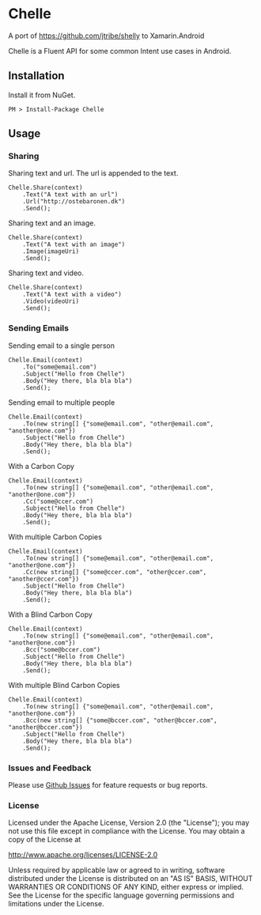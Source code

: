 # Chelle
A port of https://github.com/jtribe/shelly to Xamarin.Android

Chelle is a Fluent API for some common Intent use cases in Android.

## Installation
Install it from NuGet.

    PM > Install-Package Chelle
	
## Usage

### Sharing

Sharing text and url. The url is appended to the text.

```
Chelle.Share(context)
    .Text("A text with an url")
	.Url("http://ostebaronen.dk")
	.Send();
```

Sharing text and an image.

```
Chelle.Share(context)
    .Text("A text with an image")
	.Image(imageUri)
	.Send();
```

Sharing text and video.

```
Chelle.Share(context)
    .Text("A text with a video")
	.Video(videoUri)
	.Send();
```

### Sending Emails

Sending email to a single person

```
Chelle.Email(context)
    .To("some@email.com")
	.Subject("Hello from Chelle")
	.Body("Hey there, bla bla bla")
	.Send();
```

Sending email to multiple people

```
Chelle.Email(context)
    .To(new string[] {"some@email.com", "other@email.com", "another@one.com"})
	.Subject("Hello from Chelle")
	.Body("Hey there, bla bla bla")
	.Send();
```

With a Carbon Copy

```
Chelle.Email(context)
    .To(new string[] {"some@email.com", "other@email.com", "another@one.com"})
	.Cc("some@ccer.com")
	.Subject("Hello from Chelle")
	.Body("Hey there, bla bla bla")
	.Send();
```

With multiple Carbon Copies

```
Chelle.Email(context)
    .To(new string[] {"some@email.com", "other@email.com", "another@one.com"})
	.Cc(new string[] {"some@ccer.com", "other@ccer.com", "another@ccer.com"})
	.Subject("Hello from Chelle")
	.Body("Hey there, bla bla bla")
	.Send();
```

With a Blind Carbon Copy

```
Chelle.Email(context)
    .To(new string[] {"some@email.com", "other@email.com", "another@one.com"})
	.Bcc("some@bccer.com")
	.Subject("Hello from Chelle")
	.Body("Hey there, bla bla bla")
	.Send();
```

With multiple Blind Carbon Copies

```
Chelle.Email(context)
    .To(new string[] {"some@email.com", "other@email.com", "another@one.com"})
	.Bcc(new string[] {"some@bccer.com", "other@bccer.com", "another@bccer.com"})
	.Subject("Hello from Chelle")
	.Body("Hey there, bla bla bla")
	.Send();
```

### Issues and Feedback
Please use [Github Issues](https://github.com/Cheesebaron/Chelle/issues "Github Issues") for feature requests or bug reports.

### License
Licensed under the Apache License, Version 2.0 (the "License"); you may not use this file except in compliance with the License. You may obtain a copy of the License at

http://www.apache.org/licenses/LICENSE-2.0

Unless required by applicable law or agreed to in writing, software distributed under the License is distributed on an "AS IS" BASIS, WITHOUT WARRANTIES OR CONDITIONS OF ANY KIND, either express or implied. See the License for the specific language governing permissions and limitations under the License.
